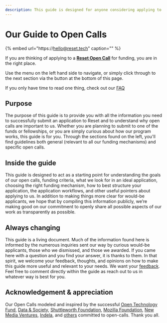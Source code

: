 ```yaml
---
description: This guide is designed for anyone considering applying to a Reset open call.
---
```


# Our Guide to Open Calls

{% embed url="https://hello@reset.tech" caption="" %}

If you are thinking of applying to a [**Reset Open Call**](https://www.reset.tech/open-calls/) for funding, you are in the right place.

Use the menu on the left hand side to navigate, or simply click through to the next section via the button at the bottom of this page.

If you only have time to read one thing, check out our [FAQ](for-applicants/faq.md)

## Purpose

The purpose of this guide is to provide you with all the information you need to successfully submit an application to Reset and to understand why open calls are important to us. Whether you are planning to submit to one of the funds or fellowships, or you are simply curious about how our program works, this guide is for you. Through the sections found on the left, you'll find guidelines both general \(relevant to all our funding mechanisms\) and specific open calls.

## Inside the guide

This guide is designed to act as a starting point for understanding the goals of our open calls, funding criteria, what we look for in an ideal application, choosing the right funding mechanism, how to best structure your application, the application workflows, and other useful pointers about applying to us. In addition to making things more clear for would-be applicants, we hope that by compiling this information publicly, we’re making good on our commitment to openly share all possible aspects of our work as transparently as possible.

## Always changing

This guide is a living document. Much of the information found here is informed by the numerous inquiries sent our way by curious would-be applicants, those who we dismissed, and those we awarded. If you came here with a question and you find your answer, it is thanks to them. In that spirit, we welcome your feedback, thoughts, and opinions on how to make this guide more useful and relevant to your needs. We want your [feedback](give-us-feedback.md). Feel free to comment directly within the guide as reach out to us in whatever way is best for you.

## Acknowledgement & appreciation

Our Open Calls modeled and inspired by the successful [Open Technology Fund](https://www.opentech.fund/), [Data & Society](https://datasociety.net/initiatives/fellows-program/), [Shuttleworth Foundation](https://www.shuttleworthfoundation.org/), [Mozilla Foundation](https://foundation.mozilla.org/en/fellowships/), [New Media Ventures](https://www.newmediaventures.org/), [Indela](https://indela.fund), and [others](https://guide.opentech.fund/appendix-iv-alternative-sources-of-support) committed to open-calls. Thank you all.

